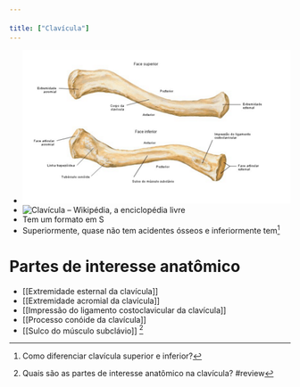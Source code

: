 ```yaml
---

title: ["Clavícula"]
---
```

+ ![Pasted image 20210408171343.png](Pasted%20image%2020210408171343.png)
+ ![Clavícula – Wikipédia, a enciclopédia livre](https://upload.wikimedia.org/wikipedia/commons/thumb/a/ab/Pectoral_girdle_front_diagram_pt.svg/1200px-Pectoral_girdle_front_diagram_pt.svg.png)
+ Tem um formato em S
+ Superiormente, quase não tem acidentes ósseos e inferiormente tem[^453218]

[^453218]: Como diferenciar clavícula superior e inferior?

# Partes de interesse anatômico
+ [[Extremidade esternal da clavícula]]
+ [[Extremidade acromial da clavícula]]
+ [[Impressão do ligamento costoclavicular da clavícula]]
+ [[Processo conóide da clavícula]]
+ [[Sulco do músculo subclávio]] [^266874]

[^266874]: Quais são as partes de interesse anatômico na clavícula?
#review 
